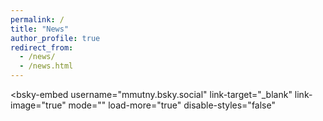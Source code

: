 ```yaml
---
permalink: /
title: "News"
author_profile: true
redirect_from: 
  - /news/
  - /news.html
---
```

<!-- <blockquote class="twitter-tweet"><p lang="en" dir="ltr">Experiment design, Bayesian optimization or Active learning -- all under one umbrella. The advent of self-driving labs is here. We need strategies to implement automatic information gathering! ML models are only as informed as the data they are trained on. <a href="https://t.co/HYO49SHT8i">pic.twitter.com/HYO49SHT8i</a></p>&mdash; Mojmir Mutny (@mutny_ml) <a href="https://twitter.com/mutny_ml/status/1786060572972192099?ref_src=twsrc%5Etfw">May 2, 2024</a></blockquote> <script async src="https://platform.twitter.com/widgets.js" charset="utf-8"></script>

<blockquote class="twitter-tweet"><p lang="en" dir="ltr">Have you ever wondered how to address diversity and increase hit rate in your ML-driven sequential optimization (directed evolution) of enzymes? Small data? No problem, lets select the most informative one! Check out our work featured on front cover with Tobias (<a href="https://twitter.com/t_vornholt?ref_src=twsrc%5Etfw">@t_vornholt</a>)! <a href="https://t.co/qxvKxvPjUe">https://t.co/qxvKxvPjUe</a></p>&mdash; Mojmir Mutny (@mutny_ml) <a href="https://twitter.com/mutny_ml/status/1821893103491395601?ref_src=twsrc%5Etfw">August 9, 2024</a></blockquote> <script async src="https://platform.twitter.com/widgets.js" charset="utf-8"></script> -->

<script type="module" src="https://cdn.jsdelivr.net/npm/bsky-embed/dist/bsky-embed.es.js" async></script>
<bsky-embed
  username="mmutny.bsky.social"
  link-target="_blank"
  link-image="true"
  mode=""
  load-more="true"
  disable-styles="false"
  >
</bsky-embed>

<!-- <iframe src="https://www.linkedin.com/embed/feed/update/urn:li:share:7239560291414425602" height="1233" width="504" frameborder="0" allowfullscreen="" title="Embedded post"></iframe> -->